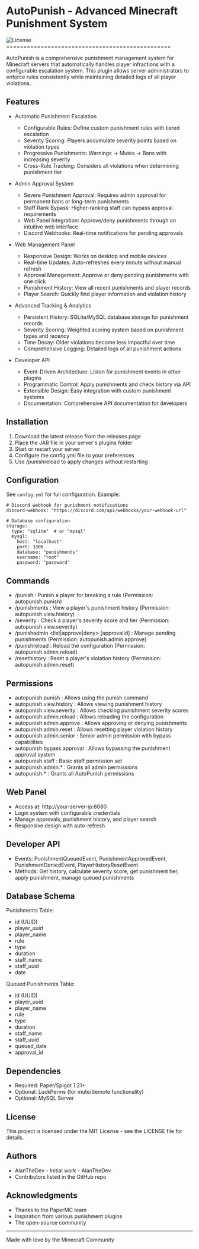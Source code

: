 # AutoPunish - Advanced Minecraft Punishment System

![License](https://img.shields.io/github/license/Eldrath-Dev/AutoPunish)================================================

AutoPunish is a comprehensive punishment management system for Minecraft servers that automatically handles player infractions with a configurable escalation system. This plugin allows server administrators to enforce rules consistently while maintaining detailed logs of all player violations.

Features
--------
- Automatic Punishment Escalation
  * Configurable Rules: Define custom punishment rules with tiered escalation
  * Severity Scoring: Players accumulate severity points based on violation types
  * Progressive Punishments: Warnings → Mutes → Bans with increasing severity
  * Cross-Rule Tracking: Considers all violations when determining punishment tier

- Admin Approval System
  * Severe Punishment Approval: Requires admin approval for permanent bans or long-term punishments
  * Staff Rank Bypass: Higher-ranking staff can bypass approval requirements
  * Web Panel Integration: Approve/deny punishments through an intuitive web interface
  * Discord Webhooks: Real-time notifications for pending approvals

- Web Management Panel
  * Responsive Design: Works on desktop and mobile devices
  * Real-time Updates: Auto-refreshes every minute without manual refresh
  * Approval Management: Approve or deny pending punishments with one click
  * Punishment History: View all recent punishments and player records
  * Player Search: Quickly find player information and violation history

- Advanced Tracking & Analytics
  * Persistent History: SQLite/MySQL database storage for punishment records
  * Severity Scoring: Weighted scoring system based on punishment types and recency
  * Time Decay: Older violations become less impactful over time
  * Comprehensive Logging: Detailed logs of all punishment actions

- Developer API
  * Event-Driven Architecture: Listen for punishment events in other plugins
  * Programmatic Control: Apply punishments and check history via API
  * Extensible Design: Easy integration with custom punishment systems
  * Documentation: Comprehensive API documentation for developers

Installation
------------
1. Download the latest release from the releases page
2. Place the JAR file in your server's plugins folder
3. Start or restart your server
4. Configure the config.yml file to your preferences
5. Use /punishreload to apply changes without restarting

Configuration
-------------
See `config.yml` for full configuration. Example:

```
# Discord webhook for punishment notifications
discord-webhook: "https://discord.com/api/webhooks/your-webhook-url"

# Database configuration
storage:
  type: "sqlite"  # or "mysql"
  mysql:
    host: "localhost"
    port: 3306
    database: "punishments"
    username: "root"
    password: "password"
```

Commands
--------
- /punish <player> <rule> : Punish a player for breaking a rule (Permission: autopunish.punish)
- /punishments <player> : View a player's punishment history (Permission: autopunish.view.history)
- /severity <player> : Check a player's severity score and tier (Permission: autopunish.view.severity)
- /punishadmin <list|approve|deny> [approvalId] : Manage pending punishments (Permission: autopunish.admin.approve)
- /punishreload : Reload the configuration (Permission: autopunish.admin.reload)
- /resethistory <player> : Reset a player's violation history (Permission: autopunish.admin.reset)

Permissions
-----------
- autopunish.punish : Allows using the punish command
- autopunish.view.history : Allows viewing punishment history
- autopunish.view.severity : Allows checking punishment severity scores
- autopunish.admin.reload : Allows reloading the configuration
- autopunish.admin.approve : Allows approving or denying punishments
- autopunish.admin.reset : Allows resetting player violation history
- autopunish.admin.senior : Senior admin permission with bypass capabilities
- autopunish.bypass.approval : Allows bypassing the punishment approval system
- autopunish.staff : Basic staff permission set
- autopunish.admin.* : Grants all admin permissions
- autopunish.* : Grants all AutoPunish permissions

Web Panel
---------
- Access at: http://your-server-ip:8080
- Login system with configurable credentials
- Manage approvals, punishment history, and player search
- Responsive design with auto-refresh

Developer API
-------------
- Events: PunishmentQueuedEvent, PunishmentApprovedEvent, PunishmentDeniedEvent, PlayerHistoryResetEvent
- Methods: Get history, calculate severity score, get punishment tier, apply punishment, manage queued punishments

Database Schema
---------------
Punishments Table:
- id (UUID)
- player_uuid
- player_name
- rule
- type
- duration
- staff_name
- staff_uuid
- date

Queued Punishments Table:
- id (UUID)
- player_uuid
- player_name
- rule
- type
- duration
- staff_name
- staff_uuid
- queued_date
- approval_id

Dependencies
------------
- Required: Paper/Spigot 1.21+
- Optional: LuckPerms (for mute/demote functionality)
- Optional: MySQL Server

License
-------
This project is licensed under the MIT License - see the LICENSE file for details.

Authors
-------
- AlanTheDev - Initial work - AlanTheDev
- Contributors listed in the GitHub repo

Acknowledgments
---------------
- Thanks to the PaperMC team
- Inspiration from various punishment plugins
- The open-source community

--------------------------------------------------
Made with love by the Minecraft Community
